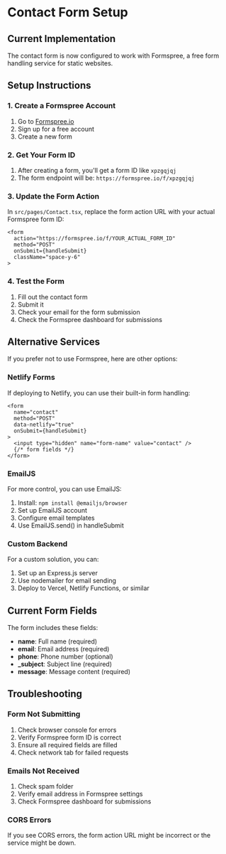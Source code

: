# Contact Form Setup

## Current Implementation

The contact form is now configured to work with Formspree, a free form handling service for static websites.

## Setup Instructions

### 1. Create a Formspree Account
1. Go to [Formspree.io](https://formspree.io)
2. Sign up for a free account
3. Create a new form

### 2. Get Your Form ID
1. After creating a form, you'll get a form ID like `xpzgqjqj`
2. The form endpoint will be: `https://formspree.io/f/xpzgqjqj`

### 3. Update the Form Action
In `src/pages/Contact.tsx`, replace the form action URL with your actual Formspree form ID:

```tsx
<form 
  action="https://formspree.io/f/YOUR_ACTUAL_FORM_ID" 
  method="POST"
  onSubmit={handleSubmit} 
  className="space-y-6"
>
```

### 4. Test the Form
1. Fill out the contact form
2. Submit it
3. Check your email for the form submission
4. Check the Formspree dashboard for submissions

## Alternative Services

If you prefer not to use Formspree, here are other options:

### Netlify Forms
If deploying to Netlify, you can use their built-in form handling:

```tsx
<form 
  name="contact" 
  method="POST" 
  data-netlify="true"
  onSubmit={handleSubmit}
>
  <input type="hidden" name="form-name" value="contact" />
  {/* form fields */}
</form>
```

### EmailJS
For more control, you can use EmailJS:

1. Install: `npm install @emailjs/browser`
2. Set up EmailJS account
3. Configure email templates
4. Use EmailJS.send() in handleSubmit

### Custom Backend
For a custom solution, you can:
1. Set up an Express.js server
2. Use nodemailer for email sending
3. Deploy to Vercel, Netlify Functions, or similar

## Current Form Fields

The form includes these fields:
- **name**: Full name (required)
- **email**: Email address (required)
- **phone**: Phone number (optional)
- **_subject**: Subject line (required)
- **message**: Message content (required)

## Troubleshooting

### Form Not Submitting
1. Check browser console for errors
2. Verify Formspree form ID is correct
3. Ensure all required fields are filled
4. Check network tab for failed requests

### Emails Not Received
1. Check spam folder
2. Verify email address in Formspree settings
3. Check Formspree dashboard for submissions

### CORS Errors
If you see CORS errors, the form action URL might be incorrect or the service might be down. 